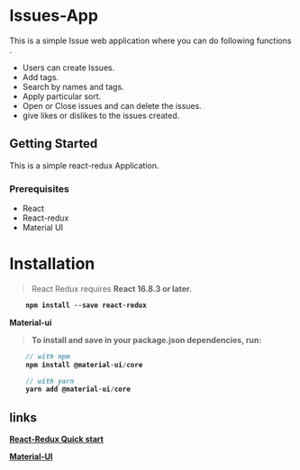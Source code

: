 # Issues-App

This is a simple Issue web application where you can do following functions .

* Users can create Issues.
* Add tags.
* Search by names and tags.
* Apply particular sort.
* Open or Close issues and can delete the issues.
* give likes or dislikes to the issues created.

## Getting Started
This is a simple react-redux Application.

### Prerequisites

* React
* React-redux
* Material UI

# Installation

> React Redux requires <b>React 16.8.3 or later.<b>

```Javascript
    npm install --save react-redux
```

 Material-ui

 > To install and save in your package.json dependencies, run: 

```Javascript
    // with npm
    npm install @material-ui/core

    // with yarn
    yarn add @material-ui/core
```
## links

[React-Redux Quick start](https://react-redux.js.org/introduction/quick-start)

[Material-UI](https://material-ui.com/getting-started/installation/)
